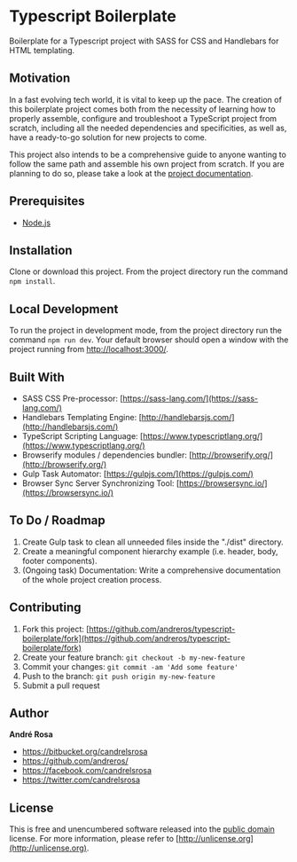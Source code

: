 # Typescript Boilerplate

Boilerplate for a Typescript project with SASS for CSS and Handlebars for HTML templating.


## Motivation

In a fast evolving tech world, it is vital to keep up the pace. The creation of this boilerplate project comes both from
the necessity of learning how to properly assemble, configure and troubleshoot a TypeScript project from scratch, including
all the needed dependencies and specificities, as well as, have a ready-to-go solution for new projects to come.

This project also intends to be a comprehensive guide to anyone wanting to follow the same path and assemble his own
project from scratch. If you are planning to do so, please take a look at the
[project documentation](https://andreros.github.io/typescript-boilerplate/).


## Prerequisites

*  [Node.js](https://nodejs.org/en/download/)


## Installation

Clone or download this project. From the project directory run the command `npm install`.


## Local Development

To run the project in development mode, from the project directory run the command `npm run dev`. Your default
browser should open a window with the project running from [http://localhost:3000/](http://localhost:3000/).


## Built With

*  SASS CSS Pre-processor: [https://sass-lang.com/](https://sass-lang.com/)
*  Handlebars Templating Engine: [http://handlebarsjs.com/](http://handlebarsjs.com/)
*  TypeScript Scripting Language: [https://www.typescriptlang.org/](https://www.typescriptlang.org/)
*  Browserify modules / dependencies bundler: [http://browserify.org/](http://browserify.org/)
*  Gulp Task Automator: [https://gulpjs.com/](https://gulpjs.com/)
*  Browser Sync Server Synchronizing Tool: [https://browsersync.io/](https://browsersync.io/)


## To Do / Roadmap

1. Create Gulp task to clean all unneeded files inside the "./dist" directory.
1. Create a meaningful component hierarchy example (i.e. header, body, footer components).
1. (Ongoing task) Documentation: Write a comprehensive documentation of the whole project creation process.


## Contributing

1. Fork this project: [https://github.com/andreros/typescript-boilerplate/fork](https://github.com/andreros/typescript-boilerplate/fork)
2. Create your feature branch: `git checkout -b my-new-feature`
3. Commit your changes: `git commit -am 'Add some feature'`
4. Push to the branch: `git push origin my-new-feature`
5. Submit a pull request


## Author

**André Rosa**

* <https://bitbucket.org/candrelsrosa>
* <https://github.com/andreros/>
* <https://facebook.com/candrelsrosa>
* <https://twitter.com/candrelsrosa>


## License

This is free and unencumbered software released into the [public domain](UNLICENSE.txt) license. For more information,
please refer to [http://unlicense.org](http://unlicense.org).
